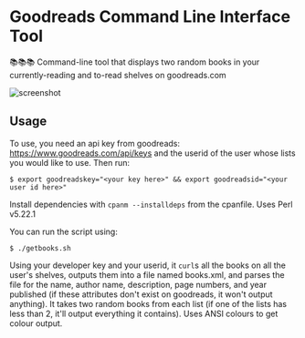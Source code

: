 # Goodreads Command Line Interface Tool
📚📚📚 Command-line tool that displays two random books in your currently-reading and to-read shelves on goodreads.com

![screenshot](https://i.imgur.com/HCE7Ish.png "In action")

## Usage
To use, you need an api key from goodreads: https://www.goodreads.com/api/keys and the userid of the user whose lists you would like to use.
Then run:
```
$ export goodreadskey="<your key here>" && export goodreadsid="<your user id here>"
```
Install dependencies with ` cpanm --installdeps ` from the cpanfile. Uses Perl v5.22.1

You can run the script using:
```
$ ./getbooks.sh
```
Using your developer key and your userid, it `curl`s all the books on all the user's shelves, outputs them into a file named books.xml, and parses the file for the name, author name, description, page numbers, and year published (if these attributes don't exist on goodreads, it won't output anything). It takes two random books from each list (if one of the lists has less than 2, it'll output everything it contains). Uses ANSI colours to get colour output.  
